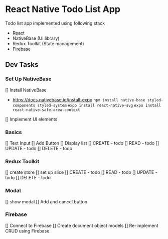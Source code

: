 # React Native Todo List App

Todo list app implemented using following stack

- React
- NativeBase (UI library)
- Redux Toolkit (State management)
- Firebase

## Dev Tasks

### Set Up NativeBase

[] Install NativeBase

- https://docs.nativebase.io/install-expo
  `npm install native-base styled-components styled-system`
  `expo install react-native-svg`
  `expo install react-native-safe-area-context`

[] Implement UI elements

### Basics

[] Text Input
[] Add Button
[] Display list
[] CREATE - todo
[] READ - todo
[] UPDATE - todo
[] DELETE - todo

### Redux Toolkit

[] create store
[] set up slice
[] CREATE - todo
[] READ - todo
[] UPDATE - todo
[] DELETE - todo

### Modal

[] show modal
[] Add and cancel button

### Firebase

[] Connect to Firebase
[] Create document object models
[] Re-implement CRUD using Firebase
